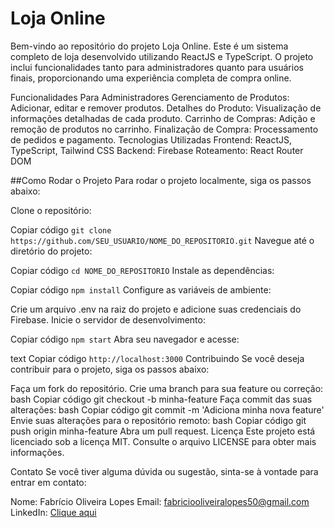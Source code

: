 # Loja Online
 Bem-vindo ao repositório do projeto Loja Online. Este é um sistema completo de loja desenvolvido utilizando ReactJS e TypeScript. O projeto inclui funcionalidades tanto para administradores quanto para usuários finais, proporcionando uma experiência completa de compra online.

Funcionalidades
Para Administradores
Gerenciamento de Produtos: Adicionar, editar e remover produtos.
Detalhes do Produto: Visualização de informações detalhadas de cada produto.
Carrinho de Compras: Adição e remoção de produtos no carrinho.
Finalização de Compra: Processamento de pedidos e pagamento.
Tecnologias Utilizadas
Frontend: ReactJS, TypeScript, Tailwind CSS
Backend: Firebase
Roteamento: React Router DOM

##Como Rodar o Projeto
Para rodar o projeto localmente, siga os passos abaixo:

Clone o repositório:


Copiar código
`git clone https://github.com/SEU_USUARIO/NOME_DO_REPOSITORIO.git`
Navegue até o diretório do projeto:


Copiar código
`cd NOME_DO_REPOSITORIO`
Instale as dependências:


Copiar código
`npm install`
Configure as variáveis de ambiente:

Crie um arquivo .env na raiz do projeto e adicione suas credenciais do Firebase.
Inicie o servidor de desenvolvimento:


Copiar código
`npm start`
Abra seu navegador e acesse:

text
Copiar código
`http://localhost:3000`
Contribuindo
Se você deseja contribuir para o projeto, siga os passos abaixo:

Faça um fork do repositório.
Crie uma branch para sua feature ou correção:
bash
Copiar código
git checkout -b minha-feature
Faça commit das suas alterações:
bash
Copiar código
git commit -m 'Adiciona minha nova feature'
Envie suas alterações para o repositório remoto:
bash
Copiar código
git push origin minha-feature
Abra um pull request.
Licença
Este projeto está licenciado sob a licença MIT. Consulte o arquivo LICENSE para obter mais informações.

Contato
Se você tiver alguma dúvida ou sugestão, sinta-se à vontade para entrar em contato:

Nome: Fabrício Oliveira Lopes
Email: fabriciooliveiralopes50@gmail.com
LinkedIn: [Clique aqui](https://www.linkedin.com/in/fabrício-oliveira-lopes-b713892bb)
